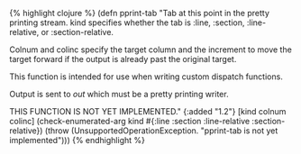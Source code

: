 {% highlight clojure %}
(defn pprint-tab 
  "Tab at this point in the pretty printing stream. kind specifies whether the tab
is :line, :section, :line-relative, or :section-relative. 

Colnum and colinc specify the target column and the increment to move the target
forward if the output is already past the original target.

This function is intended for use when writing custom dispatch functions.

Output is sent to *out* which must be a pretty printing writer.

THIS FUNCTION IS NOT YET IMPLEMENTED."
  {:added "1.2"}
  [kind colnum colinc] 
  (check-enumerated-arg kind #{:line :section :line-relative :section-relative})
  (throw (UnsupportedOperationException. "pprint-tab is not yet implemented")))
{% endhighlight %}
